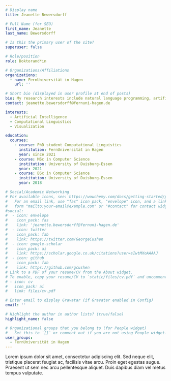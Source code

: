 ```yaml
---
# Display name
title: Jeanette Bewersdorff

# Full Name (for SEO)
first_name: Jeanette
last_name: Bewersdorff

# Is this the primary user of the site?
superuser: false

# Role/position
role: Doktorand*in

# Organizations/Affiliations
organizations:
  - name: FernUniversität in Hagen
    url: ''

# Short bio (displayed in user profile at end of posts)
bio: My research interests include natural language programming, artificial intelligence and data visualization.
contact: jeanette.bewersdorff@fernuni-hagen.de

interests:
  - Artificial Intelligence
  - Computational Linguistics
  - Visualization

education:
  courses:
    - course: PhD student Computational Linguistics
      institution: FernUniversität in Hagen
      year: since 2021
    - course: MSc in Computer Science
      institution: University of Duisburg-Essen
      year: 2021
    - course: BSc in Computer Science
      institution: University of Duisburg-Essen
      year: 2018

# Social/Academic Networking
# For available icons, see: https://wowchemy.com/docs/getting-started/page-builder/#icons
#   For an email link, use "fas" icon pack, "envelope" icon, and a link in the
#   form "mailto:your-email@example.com" or "#contact" for contact widget.
#social:
#  - icon: envelope
#    icon_pack: fas
#    link: 'jeanette.bewersdorff@fernuni-hagen.de'
#  - icon: twitter
#    icon_pack: fab
#    link: https://twitter.com/GeorgeCushen
#  - icon: google-scholar
#    icon_pack: ai
#    link: https://scholar.google.co.uk/citations?user=sIwtMXoAAAAJ
#  - icon: github
#    icon_pack: fab
#    link: https://github.com/gcushen
# Link to a PDF of your resume/CV from the About widget.
# To enable, copy your resume/CV to `static/files/cv.pdf` and uncomment the lines below.
# - icon: cv
#   icon_pack: ai
#   link: files/cv.pdf

# Enter email to display Gravatar (if Gravatar enabled in Config)
email: ''

# Highlight the author in author lists? (true/false)
highlight_name: false

# Organizational groups that you belong to (for People widget)
#   Set this to `[]` or comment out if you are not using People widget.
user_groups:
  - FernUniversität in Hagen
---
```


Lorem ipsum dolor sit amet, consectetur adipiscing elit. Sed neque elit, tristique placerat feugiat ac, facilisis vitae arcu. Proin eget egestas augue. Praesent ut sem nec arcu pellentesque aliquet. Duis dapibus diam vel metus tempus vulputate.
